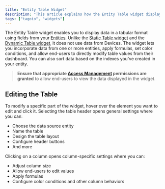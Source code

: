 ```yaml
---
title: "Entity Table Widget"
description: "This article explains how the Entity Table widget displays and manages entity-based data in a tabular format, and how to edit its general and column-specific settings. It covers data sources, user editing, formulas, color conditions, and sorting by entity indexes."
tags: ["tagoio", "widgets"]
---
```


The Entity Table widget enables you to display data in a tabular format using fields from your [Entities](../entities/entities). Unlike the [Static Table widget](../widgets/static-table-widget) and the [Dynamic Table widget](dynamic-table-widget), it does not use data from Devices. The widget lets you incorporate data from one or more entities, apply formulas, set color conditions, and allow end-users to directly modify table values from their dashboard. You can also sort data based on the indexes you've created in your entity.

> **Ensure that appropriate [Access Management](../security/access-management) permissions are granted** to allow end-users to view the data displayed in the widget.

## Editing the Table

To modify a specific part of the widget, hover over the element you want to edit and click it. Selecting the table header opens general settings where you can:
- Choose the data source entity
- Name the table
- Design the table layout
- Configure header buttons
- And more

Clicking on a column opens column-specific settings where you can:
- Adjust column size
- Allow end-users to edit values
- Apply formulas
- Configure color conditions and other column behaviors

<!-- Image placeholder removed for build -->